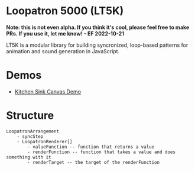 # Loopatron 5000 (LT5K)

**Note: this is not even alpha. If you think it's cool, please feel free to make PRs. If you use it, let me know! - EF 2022-10-21**

LT5K is a modular library for building syncronized, loop-based patterns for animation and sound generation in JavaScript.

# Demos

- [Kitchen Sink Canvas Demo](./examples/demo-kitchensink.html)

# Structure

```
LoopatronArrangement
    - syncStep
    - LoopatronRenderer[]
        - valueFunction -- function that returns a value
        - renderFunction -- function that takes a value and does something with it
        - renderTarget -- the target of the renderFunction
```
